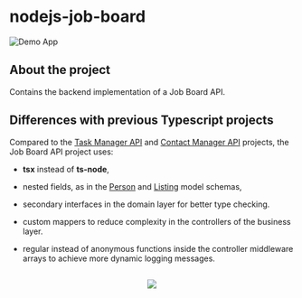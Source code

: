 # nodejs-job-board

![Demo App](https://img.shields.io/badge/demo_app-blue)

## About the project

Contains the backend implementation of a Job Board API.

## Differences with previous Typescript projects

Compared to the [Task Manager API](https://github.com/geozi/nodejs-typescript-task-manager) and [Contact Manager API](https://github.com/geozi/nodejs-typescript-contact-manager) projects, the Job Board API project uses:

- **tsx** instead of **ts-node**,

- nested fields, as in the [Person](src/domain/models/person.model.ts) and [Listing](src/domain//models//listing.model.ts) model schemas,

- secondary interfaces in the domain layer for better type checking.

- custom mappers to reduce complexity in the controllers of the business layer.

- regular instead of anonymous functions inside the controller middleware arrays to achieve more dynamic logging messages.

##

<p align="center">
        <a href="https://github.com/LelouchFR/skill-icons">
        <img src="https://go-skill-icons.vercel.app/api/icons?i=vscode,nodejs,typescript,mocha,mongoose"/>
      </a>
</p>
